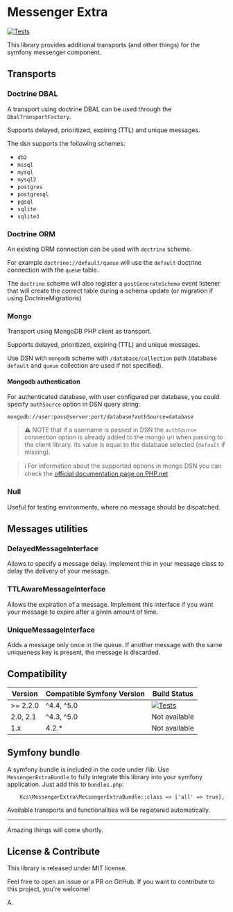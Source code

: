 Messenger Extra
===============

[![Tests](https://github.com/alekitto/messenger-extra/actions/workflows/tests.yml/badge.svg?branch=master)](https://github.com/alekitto/messenger-extra/actions/workflows/tests.yml)

This library provides additional transports (and other things) for the symfony messenger component.

## Transports

### Doctrine DBAL

A transport using doctrine DBAL can be used through the `DbalTransportFactory`.

Supports delayed, prioritized, expiring (TTL) and unique messages.

The dsn supports the following schemes:

- `db2`
- `mssql`
- `mysql`
- `mysql2`
- `postgres`
- `postgresql`
- `pgsql`
- `sqlite`
- `sqlite3`

### Doctrine ORM

An existing ORM connection can be used with `doctrine` scheme.

For example `doctrine://default/queue` will use the `default` doctrine
connection with the `queue` table.

The `doctrine` scheme will also register a `postGenerateSchema`
event listener that will create the correct table during a schema update
(or migration if using DoctrineMigrations)

### Mongo

Transport using MongoDB PHP client as transport.

Supports delayed, prioritized, expiring (TTL) and unique messages.

Use DSN with `mongodb` scheme with `/database/collection` path
(database `default` and `queue` collection are used if not specified).

#### Mongodb authentication

For authenticated database, with user configured per database, you could
specify `authSource` option in DSN query string:

```
mongodb://user:pass@server:port/database?authSource=database
```

> :warning: NOTE that if a username is passed in DSN the `authSource` connection option
is already added to the mongo uri when passing to the client library.
Its value is equal to the database selected (`default` if missing).

> :information_source: For information about the supported options in mongo DSN you can check
the [official documentation page on PHP.net](https://www.php.net/mongodb-driver-manager.construct#mongodb-driver-manager.construct-urioptions)

### Null

Useful for testing environments, where no message should be dispatched.

## Messages utilities

### DelayedMessageInterface

Allows to specify a message delay. Implement this in your message class to delay the delivery of your message.

### TTLAwareMessageInterface

Allows the expiration of a message.
Implement this interface if you want your message to expire after a given amount of time.

### UniqueMessageInterface

Adds a message only once in the queue.
If another message with the same uniqueness key is present, the message is discarded.

## Compatibility

| Version    | Compatible Symfony Version | Build Status |
|------------|----------------------------|--------------|
| >= 2.2.0   | ^4.4, ^5.0                 | [![Tests](https://github.com/alekitto/messenger-extra/actions/workflows/tests.yml/badge.svg?branch=2.x)](https://github.com/alekitto/messenger-extra/actions/workflows/tests.yml) |
| 2.0, 2.1   | ^4.3, ^5.0                 | Not available |
| 1.x        | 4.2.*                      | Not available |

## Symfony bundle

A symfony bundle is included in the code under /lib:
Use `MessengerExtraBundle` to fully integrate this library into your symfony application.
Just add this to `bundles.php`:

```
    Kcs\MessengerExtra\MessengerExtraBundle::class => ['all' => true],
```

Available transports and functionalities will be registered automatically.

---

Amazing things will come shortly.

## License & Contribute

This library is released under MIT license.

Feel free to open an issue or a PR on GitHub. If you want to contribute to this project, you're welcome!

A.

